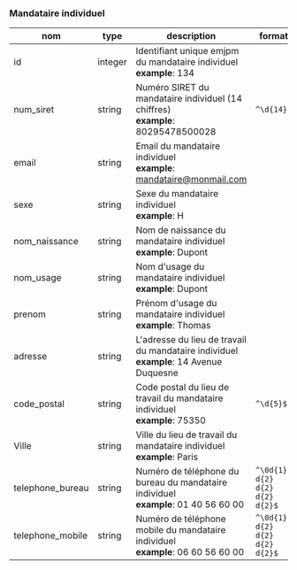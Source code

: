 ### Mandataire individuel

|nom|type|description|format|enum|
|-|-|-|-|-|
|id|integer|Identifiant unique emjpm du mandataire individuel<br>**example**: 134|||
|num_siret|string|Numéro SIRET du mandataire individuel (14 chiffres)<br>**example**: 80295478500028|`^\d{14}$`||
|email|string|Email du mandataire individuel<br>**example**: mandataire@monmail.com|||
|sexe|string|Sexe du mandataire individuel<br>**example**: H||H<br>F|
|nom_naissance|string|Nom de naissance du mandataire individuel<br>**example**: Dupont|||
|nom_usage|string|Nom d'usage du mandataire individuel<br>**example**: Dupont|||
|prenom|string|Prénom d'usage du mandataire individuel<br>**example**: Thomas|||
|adresse|string|L'adresse du lieu de travail du mandataire individuel<br>**example**: 14 Avenue Duquesne|||
|code_postal|string|Code postal du lieu de travail du mandataire individuel<br>**example**: 75350|`^\d{5}$`||
|Ville|string|Ville du lieu de travail du mandataire individuel<br>**example**: Paris|||
|telephone_bureau|string|Numéro de téléphone du bureau du mandataire individuel<br>**example**: 01 40 56 60 00|`^\0d{1} d{2} d{2} d{2} d{2}$`||
|telephone_mobile|string|Numéro de téléphone mobile du mandataire individuel<br>**example**: 06 60 56 60 00|`^\0d{1} d{2} d{2} d{2} d{2}$`||
